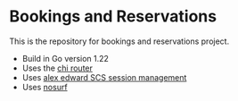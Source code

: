# Bookings and Reservations

This is the repository for bookings and reservations project.

- Build in Go version 1.22
- Uses the [chi router](https://github.com/go-chi/chi/v5)
- Uses [alex edward SCS session management](https://github.com/alexedwards/scs/v2)
- Uses [nosurf](https://github.com/justinas/nosurf)